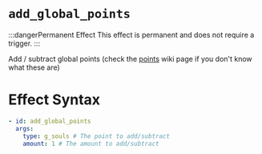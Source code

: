 # `add_global_points`
:::dangerPermanent Effect
This effect is permanent and does not require a trigger.
:::

Add / subtract global points (check the [points](https://plugins.auxilor.io/effects/points) wiki page if you don't know what these are)

# Effect Syntax
```yaml
- id: add_global_points
  args:
    type: g_souls # The point to add/subtract
    amount: 1 # The amount to add/subtract
```
